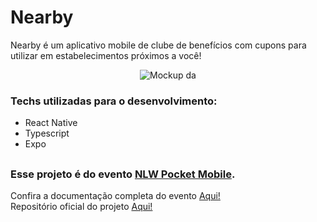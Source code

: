 # Nearby

Nearby é um aplicativo mobile de clube de benefícios com cupons para utilizar em estabelecimentos próximos a você!

<div align="center">

![Mockup da](./assets/images/thumb.svg)

</div>

### Techs utilizadas para o desenvolvimento:
- React Native
- Typescript 
- Expo 

##

### Esse projeto é do evento [NLW Pocket Mobile]().

Confira a documentação completa do evento [Aqui!](https://docs-rocketseat.notion.site/React-Native-Multiplataforma-149395da5770808bada7e6dd3dce7526)<br>
Repositório oficial do projeto [Aqui!](https://github.com/rocketseat-education/nlw-pocket-mobile-rn)